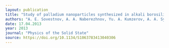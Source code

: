 ```yaml
---
layout: publication
title: "Study of palladium nanoparticles synthesized in alkali borosilicate glass pores by the X-ray line shift method"
authors: "A. E. Sovestnov, A. A. Naberezhnov, Yu. A. Kumzerov, A. A. Sysoeva, V. A. Ganzha, A. I. Egorov, N. M. Okuneva, V. I. Fedorov & E. V. Fomin"
date: 17.04.2013
year: 2013
journal: "Physics of the Solid State"
source: https://doi.org/10.1134/S1063783413040306
---
```

